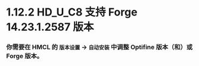 # 1.12.2 HD_U_C8 支持 Forge 14.23.1.2587 版本

### 你需要在 HMCL 的 `版本设置` -> `自动安装` 中调整 Optifine 版本（和）或 Forge 版本。
